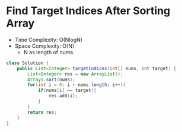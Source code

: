 # Find Target Indices After Sorting Array

- Time Complexity: O(NlogN)
- Space Complexity: O(N)
  - N as length of nums

```java
class Solution {
    public List<Integer> targetIndices(int[] nums, int target) {
        List<Integer> res = new ArrayList();
        Arrays.sort(nums);
        for(int i = 0; i < nums.length; i++){
            if(nums[i] == target){
                res.add(i);
            }
        }
        return res;
    }
}
```
